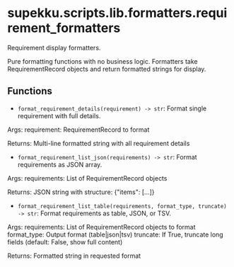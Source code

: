 # supekku.scripts.lib.formatters.requirement_formatters

Requirement display formatters.

Pure formatting functions with no business logic.
Formatters take RequirementRecord objects and return formatted strings for display.

## Functions

- `format_requirement_details(requirement) -> str`: Format single requirement with full details.

Args:
  requirement: RequirementRecord to format

Returns:
  Multi-line formatted string with all requirement details
- `format_requirement_list_json(requirements) -> str`: Format requirements as JSON array.

Args:
  requirements: List of RequirementRecord objects

Returns:
  JSON string with structure: {"items": [...]}
- `format_requirement_list_table(requirements, format_type, truncate) -> str`: Format requirements as table, JSON, or TSV.

Args:
  requirements: List of RequirementRecord objects to format
  format_type: Output format (table|json|tsv)
  truncate: If True, truncate long fields (default: False, show full content)

Returns:
  Formatted string in requested format
